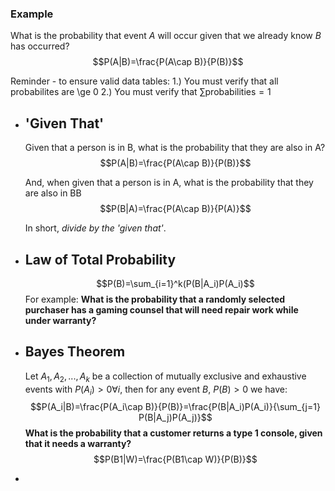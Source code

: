 ### Example
What is the probability that event $A$ will occur given that we already know $B$ has occurred?
$$P(A|B)=\frac{P(A\cap B)}{P(B)}$$

Reminder - to ensure valid data tables:
1.) You must verify that all probabilites are \ge 0
2.) You must verify that $\sum \text{probabilities} = 1$
- ## 'Given That'
  Given that a person is in B, what is the probability that they are also in A?
  $$P(A|B)=\frac{P(A\cap B)}{P(B)}$$
  
  And, when given that a person is in A, what is the probability that they are also in BB
  $$P(B|A)=\frac{P(A\cap B)}{P(A)}$$
  
  In short, *divide by the 'given that'*.
- ## Law of Total Probability
  $$P(B)=\sum_{i=1}^k(P(B|A_i)P(A_i)$$
  For example:
  **What is the probability that a randomly selected purchaser has a gaming counsel that will need repair work while under warranty?**
- ## Bayes Theorem
  Let $A_1, A_2, ..., A_k$ be a collection of mutually exclusive and exhaustive events with $P(A_i)>0 \forall i$, then for any event $B$, $P(B)>0$ we have:
  $$P(A_i|B)=\frac{P(A_i\cap B)}{P(B)}=\frac{P(B|A_i)P(A_i)}{\sum_{j=1} P(B|A_j)P(A_j)}$$
  **What is the probability that a customer returns a type 1 console, given that it needs a warranty?**
  $$P(B1|W)=\frac{P(B1\cap W)}{P(B)}$$
-